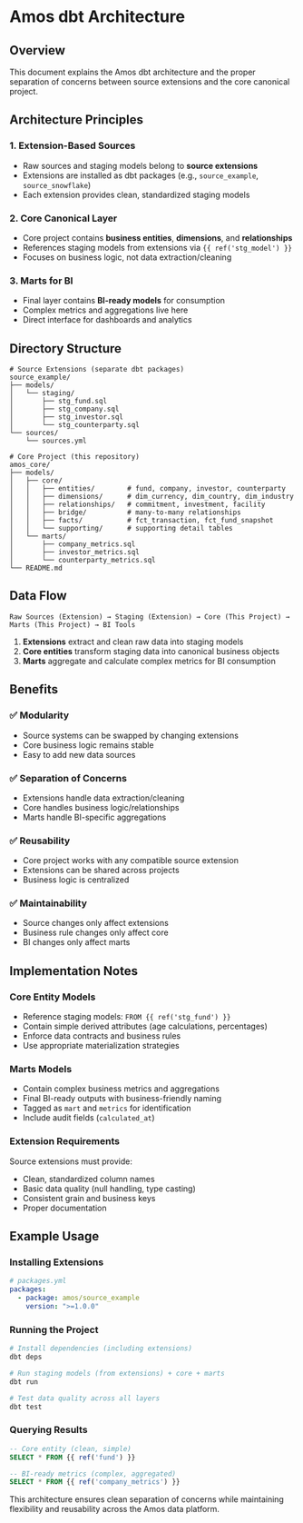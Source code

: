 # Amos dbt Architecture

## Overview

This document explains the Amos dbt architecture and the proper separation of concerns between source extensions and the core canonical project.

## Architecture Principles

### 1. **Extension-Based Sources**
- Raw sources and staging models belong to **source extensions**
- Extensions are installed as dbt packages (e.g., `source_example`, `source_snowflake`)
- Each extension provides clean, standardized staging models

### 2. **Core Canonical Layer**
- Core project contains **business entities**, **dimensions**, and **relationships**
- References staging models from extensions via `{{ ref('stg_model') }}`
- Focuses on business logic, not data extraction/cleaning

### 3. **Marts for BI**
- Final layer contains **BI-ready models** for consumption
- Complex metrics and aggregations live here
- Direct interface for dashboards and analytics

## Directory Structure

```
# Source Extensions (separate dbt packages)
source_example/
├── models/
│   └── staging/
│       ├── stg_fund.sql
│       ├── stg_company.sql
│       ├── stg_investor.sql
│       └── stg_counterparty.sql
└── sources/
    └── sources.yml

# Core Project (this repository)
amos_core/
├── models/
│   ├── core/
│   │   ├── entities/        # fund, company, investor, counterparty
│   │   ├── dimensions/      # dim_currency, dim_country, dim_industry
│   │   ├── relationships/   # commitment, investment, facility
│   │   ├── bridge/          # many-to-many relationships
│   │   ├── facts/           # fct_transaction, fct_fund_snapshot
│   │   └── supporting/      # supporting detail tables
│   └── marts/
│       ├── company_metrics.sql
│       ├── investor_metrics.sql
│       └── counterparty_metrics.sql
└── README.md
```

## Data Flow

```
Raw Sources (Extension) → Staging (Extension) → Core (This Project) → Marts (This Project) → BI Tools
```

1. **Extensions** extract and clean raw data into staging models
2. **Core entities** transform staging data into canonical business objects
3. **Marts** aggregate and calculate complex metrics for BI consumption

## Benefits

### ✅ **Modularity**
- Source systems can be swapped by changing extensions
- Core business logic remains stable
- Easy to add new data sources

### ✅ **Separation of Concerns**
- Extensions handle data extraction/cleaning
- Core handles business logic/relationships
- Marts handle BI-specific aggregations

### ✅ **Reusability**
- Core project works with any compatible source extension
- Extensions can be shared across projects
- Business logic is centralized

### ✅ **Maintainability**
- Source changes only affect extensions
- Business rule changes only affect core
- BI changes only affect marts

## Implementation Notes

### Core Entity Models
- Reference staging models: `FROM {{ ref('stg_fund') }}`
- Contain simple derived attributes (age calculations, percentages)
- Enforce data contracts and business rules
- Use appropriate materialization strategies

### Marts Models
- Contain complex business metrics and aggregations
- Final BI-ready outputs with business-friendly naming
- Tagged as `mart` and `metrics` for identification
- Include audit fields (`calculated_at`)

### Extension Requirements
Source extensions must provide:
- Clean, standardized column names
- Basic data quality (null handling, type casting)
- Consistent grain and business keys
- Proper documentation

## Example Usage

### Installing Extensions
```yaml
# packages.yml
packages:
  - package: amos/source_example
    version: ">=1.0.0"
```

### Running the Project
```bash
# Install dependencies (including extensions)
dbt deps

# Run staging models (from extensions) + core + marts
dbt run

# Test data quality across all layers
dbt test
```

### Querying Results
```sql
-- Core entity (clean, simple)
SELECT * FROM {{ ref('fund') }}

-- BI-ready metrics (complex, aggregated)
SELECT * FROM {{ ref('company_metrics') }}
```

This architecture ensures clean separation of concerns while maintaining flexibility and reusability across the Amos data platform.